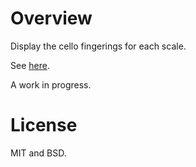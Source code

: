 # Overview

Display the cello fingerings for each scale.

See [here](http://osteele.github.io/fingerboard/).

A work in progress.

# License

MIT and BSD.
